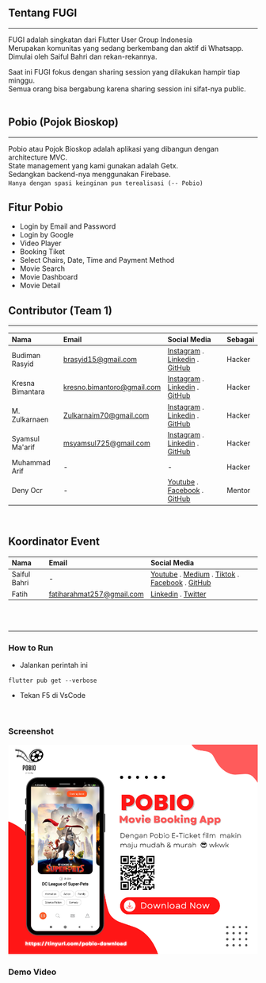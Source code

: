 ## Tentang FUGI
---
FUGI adalah singkatan dari Flutter User Group Indonesia<br>
Merupakan komunitas yang sedang berkembang dan aktif di Whatsapp. <br>Dimulai oleh Saiful Bahri dan rekan-rekannya.<br>

Saat ini FUGI fokus dengan sharing session yang dilakukan hampir tiap minggu.<br>
Semua orang bisa bergabung karena sharing session ini sifat-nya public.<br><br>

## Pobio (Pojok Bioskop)
---
Pobio atau Pojok Bioskop adalah aplikasi yang dibangun dengan architecture MVC.<br/>
State management yang kami gunakan adalah Getx. <br/>
Sedangkan backend-nya menggunakan Firebase.<br>
`Hanya dengan spasi keinginan pun terealisasi (-- Pobio)`

## Fitur Pobio
- Login by Email and Password
- Login by Google
- Video Player
- Booking Tiket
- Select Chairs, Date, Time and Payment Method
- Movie Search
- Movie Dashboard
- Movie Detail

## Contributor (Team 1)
---

| Nama | Email    | Social Media  | Sebagai  |
| :---   | :--- | :--- | :--- |
| Budiman Rasyid | brasyid15@gmail.com | [Instagram](https://www.instagram.com/rsyd29/) . [Linkedin](https://www.linkedin.com/in/budimanrasyid/) . [GitHub](https://github.com/rsyd29) | Hacker
| Kresna Bimantara | kresno.bimantoro@gmail.com | [Instagram](https://www.instagram.com/bimbimzzz/) . [Linkedin](https://www.linkedin.com/in/kresno-bimantoro-a97865a4/) . [GitHub](https://github.com/bimbimzzz) | Hacker
| M. Zulkarnaen | Zulkarnaim70@gmail.com | [Instagram](https://www.instagram.com/zulkarnaimz/) . [Linkedin](http://www.linkedin.com/in/zulkarnaen137) . [GitHub](https://github.com/magerngulik) | Hacker
| Syamsul Ma'arif | msyamsul725@gmail.com | [Instagram](https://www.instagram.com/msyamsul725/) . [Linkedin](https://www.linkedin.com/in/syamsul-maarif-a7475422a/) . [GitHub](https://github.com/Msyamsul7251) | Hacker
| Muhammad Arif | - | - | Hacker
| Deny Ocr | - | [Youtube](https://www.youtube.com/c/CapekNgoding) . [Facebook](https://www.facebook.com/profile.php?id=100071170189683) . [GitHub](https://github.com/denyocrworld) | Mentor
<br/>

## Koordinator Event
| Nama | Email | Social Media  |
| :---   | :--- | :--- |
| Saiful Bahri | - | [Youtube](https://www.youtube.com/c/SaifulBahri27) . [Medium](https://medium.com/@bahri) . [Tiktok](https://www.tiktok.com/@codewithbahri) . [Facebook](https://www.facebook.com/bahrieBHE) . [GitHub](https://github.com/bahrie127) |
| Fatih | fatiharahmat257@gmail.com | [Linkedin](https://www.linkedin.com/in/fatiha-rahmat) . [Twitter](https://twitter.com/sirahmatf) |

<br><br>

---
### How to Run
- Jalankan perintah ini
```
flutter pub get --verbose
```

- Tekan F5 di VsCode
<br/>


### Screenshot
![alt text](https://github.com/magerngulik/fugi_movie_app_team1/raw/master/resources/1.png)
<br/>

### Demo Video
<br/>


